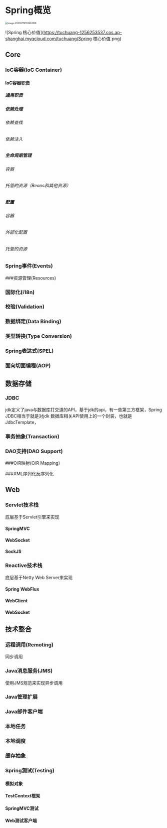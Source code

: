 # Spring概览





<img src="https://tuchuang-1256253537.cos.ap-shanghai.myqcloud.com/tuchuang/image-20200719174924108.png" alt="image-20200719174924108" style="zoom:50%;" />







![Spring 核心价值](https://tuchuang-1256253537.cos.ap-shanghai.myqcloud.com/tuchuang/Spring 核心价值.png)





## Core



### IoC容器(IoC Container)



#### IoC容器职责



##### 通用职责



##### 依赖处理

###### 依赖查找





###### 依赖注入







##### 生命周期管理

###### 容器



###### 托管的资源（Beans和其他资源）





##### 配置

###### 容器



###### 外部化配置





###### 托管的资源













### Spring事件(Events)









###资源管理(Resources)











### 国际化(i18n)











### 校验(Validation)













### 数据绑定(Data Binding)











### 类型转换(Type Conversion)









### Spring表达式(SPEL)













### 面向切面编程(AOP)









## 数据存储





### JDBC

jdk定义了java与数据库打交道的API，基于jdk的api，有一些第三方框架，Spring JDBC相当于就是对jdk 数据库相关API使用上的一个封装，也就是JdbcTemplate，









### 事务抽象(Transaction)









### DAO支持(DAO Support)









###O/R映射(O/R Mapping)









###XML序列化反序列化







## Web



### Servlet技术栈

底层基于Servlet引擎来实现

#### SpringMVC









#### WebSocket









#### SockJS









### Reactive技术栈

底层基于Netty Web Server来实现





#### Spring WebFlux









#### WebClient











#### WebSocket







## 技术整合





### 远程调用(Remoting)

同步调用





### Java消息服务(JMS)

使用JMS规范来实现异步调用







### Java管理扩展





### Java邮件客户端





### 本地任务









### 本地调度







### 缓存抽象





### Spring测试(Testing)









#### 模拟对象









#### TestContext框架









#### SpringMVC测试









#### Web测试客户端








